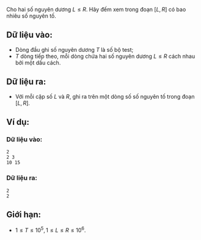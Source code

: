Cho hai số nguyên dương $L ≤ R$. Hãy đếm xem trong đoạn $[L, R]$ có bao nhiêu số nguyên tố.

## Dữ liệu vào:
- Dòng đầu ghi số nguyên dương $T$ là số bộ test;
- $T$ dòng tiếp theo, mỗi dòng chứa hai số nguyên dương $L ≤ R$ cách nhau bởi một dấu cách.

## Dữ liệu ra:
- Với mỗi cặp số $L$ và $R$, ghi ra trên một dòng số số nguyên tố trong đoạn $[L, R]$.

## Ví dụ:
### Dữ liệu vào:
```
2
2 3
10 15
```

### Dữ liệu ra:
```
2
2
```

## Giới hạn:
- $1 ≤ T ≤ 10^5, 1 ≤  L ≤ R ≤ 10^6$.